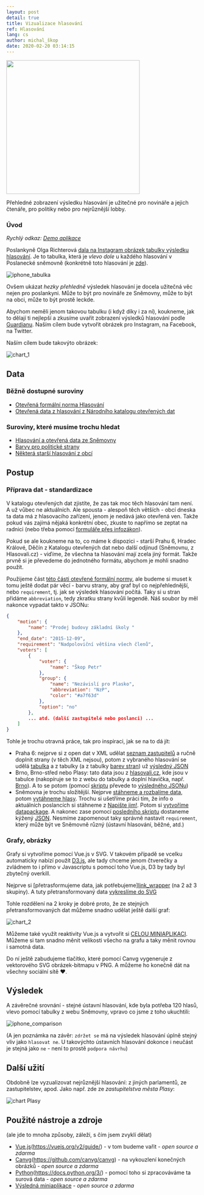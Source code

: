 ```yaml
---
layout: post
detail: true
title: Vizualizace hlasování
ref: Hlasování
lang: cs
author: michal_škop
date: 2020-02-20 03:14:15
---
```

<img src="/attachments/články/vizualizace-hlasovani/images/chart_1.png" width="350">

Přehledné zobrazení výsledku hlasování je užitečné pro novináře a jejich čtenáře, pro politiky nebo pro nejrůznější lobby.

<!--more-->
### Úvod
_Rychlý odkaz: <a href="https://michalskop.gitlab.io/votings_vue/" target="_blank">Demo aplikace</a>_

Poslankyně Olga Richterová [dala na Instagram obrázek tabulky výsledku hlasování][link_instagram]. Je to tabulka, která je _vlevo dole_ u každého hlasování v Poslanecké sněmovně (konkrétně toto hlasování je [zde][link_psp_hlasovani]).

![iphone_tabulka](/attachments/články/vizualizace-hlasovani/images/iphone_tabulka.png)

Ovšem ukázat _hezky přehledně_ výsledek hlasování je docela užitečná věc nejen pro poslankyni. Může to být pro novináře ze Sněmovny, může to být na obci, může to být prostě leckde.

Abychom neměli jenom takovou tabulku (i když díky i za ní), koukneme, jak to dělají ti nejlepší a zkusíme uvařit zobrazení výsledků hlasování podle [Guardianu][link_guardian]. Naším cílem bude vytvořit obrázek pro Instagram, na Facebook, na Twitter.

Naším cílem bude takovýto obrázek:

![chart_1](/attachments/články/vizualizace-hlasovani/images/chart_1.png)

## Data
### Běžně dostupné suroviny
- [Otevřená formální norma Hlasování][link_ofn_hlasovani]
- [Otevřená data z hlasování z Národního katalogu otevřených dat][link_nkod_hlasovani]

### Suroviny, které musíme trochu hledat
- [Hlasování a otevřená data ze Sněmovny][link_psp_opendata]
- [Barvy pro politické strany][link_barvy]
- [Některá starší hlasování z obcí][link_obce]

## Postup
### Příprava dat - standardizace
V katalogu otevřených dat zjistíte, že zas tak moc těch hlasování tam není. A už vůbec ne aktuálních. Ale spousta - alespoň těch větších - obcí dneska ta data má z hlasovacího zařízení, jenom je nedává jako otevřená ven. Takže pokud vás zajímá nějaká konkrétní obec, zkuste to napřímo se zeptat na radnici (nebo třeba pomocí [formuláře přes infozákon][link_infoprovsechny]).

Pokud se ale koukneme na to, co máme k dispozici - starší Prahu 6, Hradec Králové, Děčín z Katalogu otevřených dat nebo další odjinud (Sněmovnu, z Hlasovali.cz) - viďíme, že všechna ta hlasování mají zcela jiný formát. Takže prvně si je převedeme do jednotného formátu, abychom je mohli snadno použít.

Použijeme část [této části otevřené formální normy][link_ofn_hlasovani], ale budeme si muset k tomu ještě dodat pár věcí - barvu strany, aby graf byl co nejpřehlednější, nebo `requirement`, tj. jak se výsledek hlasování počítá. Taky si u stran přidáme `abbreviation`, tedy zkratku strany kvůli legendě. Náš soubor by měl nakonce vypadat takto v JSONu:
```JSON
{
    "motion": {
        "name": "Prodej budovy základní školy "
    },
    "end_date": "2015-12-09",
    "requirement": "Nadpoloviční většina všech členů",
    "voters": [
        {
            "voter": {
                "name": "Škop Petr"
            },
            "group": {
                "name": "Nezávislí pro Plasko",
                "abbreviation": "NzP",
                "color": "#a7f63d"
            },
            "option": "no"
        },
        ... atd. (další zastupitelé nebo poslanci) ...
    ]
}
```

Tohle je trochu otravná práce, tak pro inspiraci, jak se na to dá jít:
- Praha 6: nejprve si z open dat v XML udělat [seznam zastupitelů][link_praha6_seznam] a ručně doplnit strany (v těch XML nejsou), potom z vybraného hlasování se udělá [tabulka][link_praha6_tabulka] a z tabulky (a z tabulky [barev stran][link_barvy]) už [výsledný JSON][link_praha6_json]
- Brno, Brno-střed nebo Plasy: tato data jsou z [hlasovali.cz][link_obce], kde jsou v tabulce (nakopíruje se to z webu do tabulky a doplní hlavička, např. [Brno][link_brno_csv]). A to se potom (pomocí [skriptu][link_csv2json] převede to [výsledného JSONu][link_brno_json])
- Sněmovna je trochu složitější. Nejprve [stáhneme a rozbalíme data][link_psp_downloader], potom [vytáhneme hlasy][link_psp_extract]. Trochu si ušetříme práci tím, že info o aktuálních poslancích si stáhneme z [Napište jim!][link_napistejim]. Potom si [vytvoříme datapackage][link_psp_create]. A nakonec zase pomocí [posledního skriptu][link_psp_createjson] dostaneme kýžený [JSON][link_psp_json]. Nesmíme zapomenout taky správně nastavit `requirement`, který může být ve Sněmovně různý (ústavní hlasování, běžné, atd.)

### Grafy, obrázky
Grafy si vytvoříme pomocí Vue.js v SVG. V takovém případě se vcelku automaticky nabízí použít [D3.js][link_d3], ale tady chceme jenom čtverečky a zvládnem to i přímo v Javascriptu s pomocí toho Vue.js, D3 by tady byl zbytečný overkill.

Nejprve si [přetrasformujeme data, jak potřebujeme][link_wrapper](/attachments/články/vizualizace-hlasovani/src/components/Wrapper.vue) (na 2 až 3 skupiny). A tuty přetransformovaný data [vykreslíme do SVG](/attachments/články/vizualizace-hlasovani/src/components/Grid.vue)

Tohle rozdělení na 2 kroky je dobré proto, že ze stejných přetransformovaných dat můžeme snadno udělat ještě další graf:

![chart_2](/attachments/články/vizualizace-hlasovani/images/chart_2.png)

Můžeme také využít reaktivity Vue.js a vytvořit si [CELOU MINIAPLIKACI][link_app]. Můžeme si tam snadno měnit velikosti všecho na grafu a taky měnit rovnou i samotná data.

Do ní ještě zabudujeme tlačítko, které pomocí Canvg vygeneruje z vektorového SVG obrázek-bitmapu v PNG. A můžeme ho konečně dát na všechny sociální sítě ❤.

## Výsledek

A závěrečné srovnání - stejné ústavní hlasování, kde byla potřeba 120 hlasů, vlevo pomocí tabulky z webu Sněmovny, vpravo co jsme z toho ukuchtili:

![iphone_comparison](/attachments/články/vizualizace-hlasovani/images/iphone_comparison.png)

(A jen poznámka na závěr: `zdržet se` má na výsledek hlasování úplně stejný vliv jako `hlasovat ne`. U takovýchto ústavních hlasování dokonce i neučást je stejná jako `ne` - není to prostě `podpora návrhu`)

## Další užití

Obdobně lze vyzualizovat nejrůznější hlasování: z jiných parlamentů, ze zastupitelstev, apod. Jako např. zde ze _zastupitelstva města Plasy_:

![chart Plasy](/attachments/články/vizualizace-hlasovani/images/chart_plasy.png)


## Použité nástroje a zdroje
(ale jde to mnoha způsoby, záleží, s čím jsem zvyklí dělat)
- [Vue.js][link_vue](https://vuejs.org/v2/guide/) - v tom budeme vařit - _open source a zdarma_
- [Canvg][link_canvg](https://github.com/canvg/canvg) - na vykouzlení konečných obrázků - _open source a zdarma_
- [Python][link_python](https://docs.python.org/3/) - pomocí toho si zpracováváme ta surová data - _open source a zdarma_
- [Výsledná miniaplikace][link_app] - _open source a zdarma_


[link_instagram]: https://www.instagram.com/p/B5aGaDDnnQX/ "Richterová - Instagram - hlasování"
[link_psp_hlasovani]: http://www.psp.cz/sqw/hlasy.sqw?g=71631&l=cz "Hlasování v PSP"
[link_guardian]: https://www.theguardian.com/politics/ng-interactive/2019/mar/12/how-did-your-mp-vote-in-the-march-brexit-votes "Guardian - Brexit votes"
[link_ofn_hlasovani]: https://ofn.gov.cz/hlasování/draft/ "Otevřená formální norma Hlasování"
[link_nkod_hlasovani]: https://data.gov.cz/datov%C3%A9-sady?dotaz=Hlasov%C3%A1n%C3%AD%20zastupitelstva "Otevřená data z hlasování z Národního katalogu otevřených dat"
[link_psp_opendata]: http://www.psp.cz/sqw/hp.sqw?k=1300 "Hlasování a otevřená data ze Sněmovny"
[link_barvy]: https://github.com/michalskop/political_parties/blob/master/cz/parties.csv "Barvy pro politické strany"
[link_obce]: https://hlasovali.cz "Některá starší hlasování z obcí"
[link_infoprovsechny]: https://infoprovsechny.cz "Informace pro všechny"
[link_praha6_seznam]: https://gitlab.com/michalskop/votings_vue/-/tree/master/preparation/praha6/praha6_list.csv "Praha 6 - seznam zastupitelů"
[link_praha6_tabulka]: https://gitlab.com/michalskop/votings_vue/-/tree/master/preparation/praha6/praha6_ve.csv "Praha 6 - tabulka hlasování"
[link_praha6_json]: https://gitlab.com/michalskop/votings_vue/-/tree/master/src/data/praha6.json "Praha 6 - data"
[link_brno_csv]: https://gitlab.com/michalskop/votings_vue/-/tree/master/preparation/brno_plasy/brno.csv "Brno - data hlasování"
[link_csv2json]: https://gitlab.com/michalskop/votings_vue/-/tree/master/preparation/brno_plasy/csv2json.py "Skript CSV2JSON"
[link_brno_json]: https://gitlab.com/michalskop/votings_vue/-/tree/master/src/data/brno.json "Brno - data JSON"
[link_psp_downloader]: https://gitlab.com/michalskop/votings_vue/-/tree/master/preparation/psp/downloader.py "PSP - stahovač dat"
[link_psp_extract]: https://gitlab.com/michalskop/votings_vue/-/tree/master/preparation/psp/extract_votes.py "PSP - extraktor hlasovaní"
[link_napistejim]: https://napistejim.cz "Napište Jim!"
[link_psp_create]: https://gitlab.com/michalskop/votings_vue/-/tree/master/preparation/psp/create_datapackage.py "PSP - vytvoř datapackage"
[link_psp_createjson]: https://gitlab.com/michalskop/votings_vue/-/tree/master/preparation/psp/create_json.py "PSP - Datapackage2JSON"
[link_psp_json]: "https://gitlab.com/michalskop/votings_vue/-/tree/master/src/data/psp.json" "PSP - data JSON"
[link_d3]: https://d3js.org/ "D3"
[link_app]: https://michalskop.gitlab.io/votings_vue/ "Aplikace Vizualizace hlasování"
[link_vue]: https://vuejs.org/v2/guide/ "Vue.js"
[link_canvg]: https://github.com/canvg/canvg "Canvg.js"
[link_python]: https://docs.python.org/3/ "Python 3"

